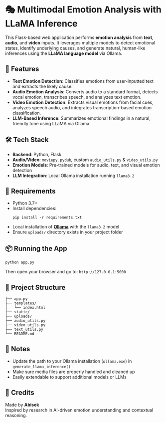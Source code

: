 # 🎭 Multimodal Emotion Analysis with LLaMA Inference

This Flask-based web application performs **emotion analysis** from **text**, **audio**, and **video** inputs. It leverages multiple models to detect emotional states, identify underlying causes, and generate natural, human-like inferences using the **LLaMA language model** via Ollama.

## 🚀 Features

- **Text Emotion Detection**: Classifies emotions from user-inputted text and extracts the likely cause.  
- **Audio Emotion Analysis**: Converts audio to a standard format, detects vocal emotion, transcribes speech, and analyzes text emotion.  
- **Video Emotion Detection**: Extracts visual emotions from facial cues, analyzes speech audio, and integrates transcription-based emotion classification.  
- **LLM-Based Inference**: Summarizes emotional findings in a natural, friendly tone using LLaMA via Ollama.

## 🛠️ Tech Stack

- **Backend**: Python, Flask  
- **Audio/Video**: `moviepy`, `pydub`, custom `audio_utils.py` & `video_utils.py`  
- **Emotion Models**: Pre-trained models for audio, text, and visual emotion detection  
- **LLM Integration**: Local Ollama installation running `llama3.2`  

## 🧪 Requirements

- Python 3.7+
- Install dependencies:
  ```
  pip install -r requirements.txt
  ```
- Local installation of **[Ollama](https://ollama.com/)** with the `llama3.2` model
- Ensure `uploads/` directory exists in your project folder

## 📦 Running the App

```
python app.py
```

Then open your browser and go to: `http://127.0.0.1:5000`

## 📁 Project Structure

```
├── app.py
├── templates/
│   └── index.html
├── static/
├── uploads/
├── audio_utils.py
├── video_utils.py
├── text_utils.py
└── README.md
```

## 📌 Notes

- Update the path to your Ollama installation (`ollama.exe`) in `generate_llama_inference()`  
- Make sure media files are properly handled and cleaned up  
- Easily extendable to support additional models or LLMs

## 🧠 Credits

Made by **Abisek**  
Inspired by research in AI-driven emotion understanding and contextual reasoning.


